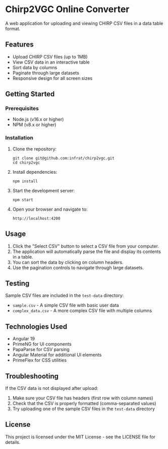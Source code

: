 # Chirp2VGC Online Converter

A web application for uploading and viewing CHIRP CSV files in a data table format.

## Features

- Upload CHIRP CSV files (up to 1MB)
- View CSV data in an interactive table
- Sort data by columns
- Paginate through large datasets
- Responsive design for all screen sizes

## Getting Started

### Prerequisites

- Node.js (v16.x or higher)
- NPM (v8.x or higher)

### Installation

1. Clone the repository:
   ```
   git clone git@github.com:infrat/chirp2vgc.git
   cd chirp2vgc
   ```

2. Install dependencies:
   ```
   npm install
   ```

3. Start the development server:
   ```
   npm start
   ```

4. Open your browser and navigate to:
   ```
   http://localhost:4200
   ```

## Usage

1. Click the "Select CSV" button to select a CSV file from your computer.
2. The application will automatically parse the file and display its contents in a table.
3. You can sort the data by clicking on column headers.
4. Use the pagination controls to navigate through large datasets.

## Testing

Sample CSV files are included in the `test-data` directory:

- `sample.csv` - A simple CSV file with basic user data
- `complex_data.csv` - A more complex CSV file with multiple columns

## Technologies Used

- Angular 19
- PrimeNG for UI components
- PapaParse for CSV parsing
- Angular Material for additional UI elements
- PrimeFlex for CSS utilities

## Troubleshooting

If the CSV data is not displayed after upload:

1. Make sure your CSV file has headers (first row with column names)
2. Check that the CSV is properly formatted (comma-separated values)
3. Try uploading one of the sample CSV files in the `test-data` directory

## License

This project is licensed under the MIT License - see the LICENSE file for details.
